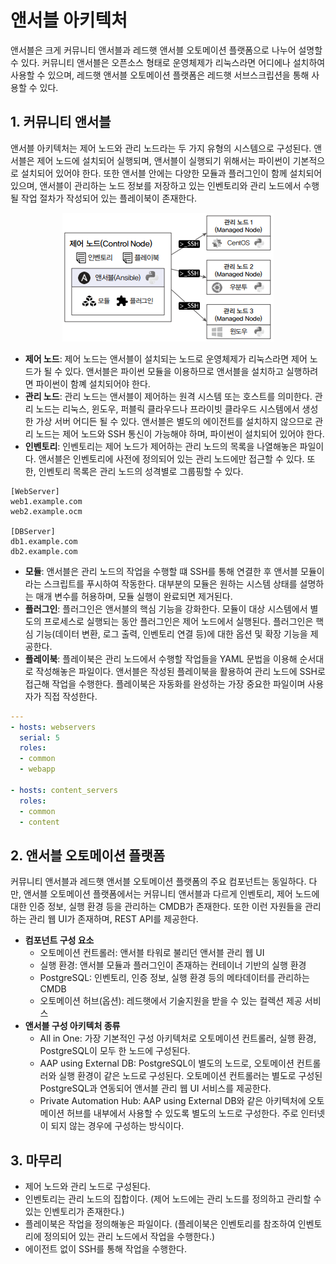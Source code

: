 # 앤서블 아키텍처

앤서블은 크게 커뮤니티 앤서블과 레드햇 앤서블 오토메이션 플랫폼으로 나누어 설명할 수 있다. 커뮤니티 앤서블은 오픈소스 형태로 운영체제가 리눅스라면 어디에나 설치하여 사용할 수 있으며, 레드햇 앤서블 오토메이션 플랫폼은 레드햇 서브스크립션을 통해 사용할 수 있다.

## 1. 커뮤니티 앤서블

앤서블 아키텍처는 제어 노드와 관리 노드라는 두 가지 유형의 시스템으로 구성된다. 앤서블은 제어 노드에 설치되어 실행되며, 앤서블이 실행되기 위해서는 파이썬이 기본적으로 설치되어 있어야 한다. 또한 앤서블 안에는 다양한 모듈과 플러그인이 함께 설치되어 있으며, 앤서블이 관리하는 노드 정보를 저장하고 있는 인벤토리와 관리 노드에서 수행될 작업 절차가 작성되어 있는 플레이북이 존재한다.

<div align="center">
    <img src="./images/Ansible_Architecture2.PNG">
</div>

 - __제어 노드__: 제어 노드는 앤서블이 설치되는 노드로 운영체제가 리눅스라면 제어 노드가 될 수 있다. 앤서블은 파이썬 모듈을 이용하므로 앤서블을 설치하고 실행하려면 파이썬이 함꼐 설치되어야 한다.
 - __관리 노드__: 관리 노드는 앤서블이 제어하는 원격 시스템 또는 호스트를 의미한다. 관리 노드는 리눅스, 윈도우, 퍼블릭 클라우드나 프라이빗 클라우드 시스템에서 생성한 가상 서버 어디든 될 수 있다. 앤서블은 별도의 에이전트를 설치하지 않으므로 관리 노드는 제어 노드와 SSH 통신이 가능해야 하며, 파이썬이 설치되어 있어야 한다.
 - __인벤토리__: 인벤토리는 제어 노드가 제어하는 관리 노드의 목록을 나열해놓은 파일이다. 앤서블은 인벤토리에 사전에 정의되어 있는 관리 노드에만 접근할 수 있다. 또한, 인벤토리 목록은 관리 노드의 성격별로 그룹핑할 수 있다.
```
[WebServer]
web1.example.com
web2.example.ocm

[DBServer]
db1.example.com
db2.example.com
```

 - __모듈__: 앤서블은 관리 노드의 작업을 수행할 떄 SSH를 통해 연결한 후 앤서블 모듈이라는 스크립트를 푸시하여 작동한다. 대부분의 모듈은 원하는 시스템 상태를 설명하는 매개 변수를 허용하며, 모듈 실행이 완료되면 제거된다.
 - __플러그인__: 플러그인은 앤서블의 핵심 기능을 강화한다. 모듈이 대상 시스템에서 별도의 프로세스로 실행되는 동안 플러그인은 제어 노드에서 실행된다. 플러그인은 핵심 기능(데이터 변환, 로그 출력, 인벤토리 연결 등)에 대한 옵션 및 확장 기능을 제공한다.
 - __플레이북__: 플레이북은 관리 노드에서 수행할 작업들을 YAML 문법을 이용해 순서대로 작성해놓은 파일이다. 앤서블은 작성된 플레이북을 활용하여 관리 노드에 SSH로 접근해 작업을 수행한다. 플레이북은 자동화를 완성하는 가장 중요한 파일이며 사용자가 직접 작성한다.
```yml
---
- hosts: webservers
  serial: 5
  roles:
  - common
  - webapp

- hosts: content_servers
  roles:
  - common
  - content
```

## 2. 앤서블 오토메이션 플랫폼

커뮤니티 앤서블과 레드햇 앤서블 오토메이션 플랫폼의 주요 컴포넌트는 동일하다. 다만, 앤서블 오토메이션 플랫폼에서는 커뮤니티 앤서블과 다르게 인벤토리, 제어 노드에 대한 인증 정보, 실행 환경 등을 관리하는 CMDB가 존재한다. 또한 이런 자원들을 관리하는 관리 웹 UI가 존재하며, REST API를 제공한다.

 - __컴포넌트 구성 요소__
    - 오토메이션 컨트롤러: 앤서블 타워로 불리던 앤서블 관리 웹 UI
    - 실행 환경: 앤서블 모듈과 플러그인이 존재하는 컨테이너 기반의 실행 환경
    - PostgreSQL: 인벤토리, 인증 정보, 실행 환경 등의 메타데이터를 관리하는 CMDB
    - 오토메이션 허브(옵션): 레드햇에서 기술지원을 받을 수 있는 컬렉션 제공 서비스
 - __앤서블 구성 아키텍처 종류__
    - All in One: 가장 기본적인 구성 아키텍처로 오토메이션 컨트롤러, 실행 환경, PostgreSQL이 모두 한 노드에 구성된다.
    - AAP using External DB: PostgreSQL이 별도의 노드로, 오토메이션 컨트롤러와 실행 환경이 같은 노드로 구성된다. 오토메이션 컨트롤러는 별도로 구성된 PostgreSQL과 연동되어 앤서블 관리 웹 UI 서비스를 제공한다.
    - Private Automation Hub: AAP using External DB와 같은 아키텍처에 오토메이션 허브를 내부에서 사용할 수 있도록 별도의 노드로 구성한다. 주로 인터넷이 되지 않는 경우에 구성하는 방식이다.

## 3. 마무리

 - 제어 노드와 관리 노드로 구성된다.
 - 인벤토리는 관리 노드의 집합이다. (제어 노드에는 관리 노드를 정의하고 관리할 수 있는 인벤토리가 존재한다.)
 - 플레이북은 작업을 정의해놓은 파일이다. (플레이북은 인벤토리를 참조하여 인벤토리에 정의되어 있는 관리 노드에서 작업을 수행한다.)
 - 에이전트 없이 SSH를 통해 작업을 수행한다.
